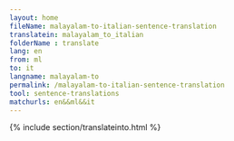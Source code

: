 ```yaml
---
layout: home
fileName: malayalam-to-italian-sentence-translation
translatein: malayalam_to_italian
folderName : translate
lang: en
from: ml
to: it
langname: malayalam-to
permalink: /malayalam-to-italian-sentence-translation
tool: sentence-translations
matchurls: en&&ml&&it
---
```

{% include section/translateinto.html %}

